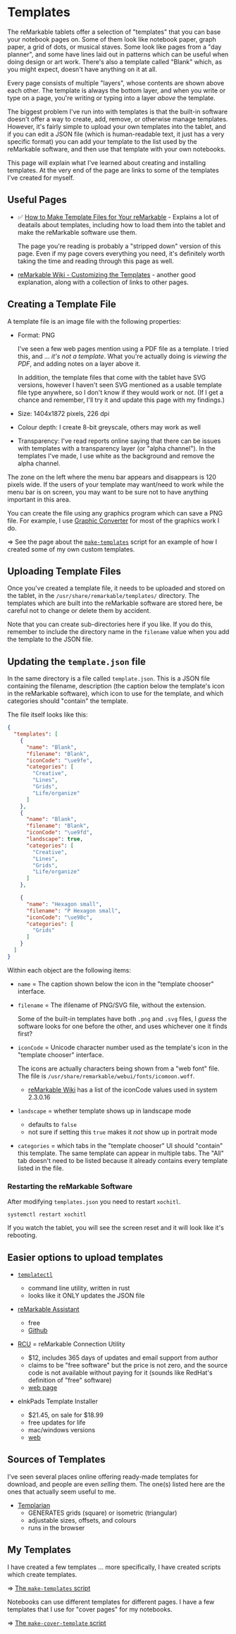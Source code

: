 # Templates

The reMarkable tablets offer a selection of "templates" that you can base your notebook pages on. Some of them look like notebook paper, graph paper, a grid of dots, or musical staves. Some look like pages from a "day planner", and some have lines laid out in patterns which can be useful when doing design or art work. There's also a template called "Blank" which, as you might expect, doesn't have anything on it at all.

Every page consists of multiple "layers", whose contents are shown above each other. The template is always the bottom layer, and when you write or type on a page, you're writing or typing into a layer *above* the template.

The biggest problem I've run into with templates is that the built-in software doesn't offer a way to create, add, remove, or otherwise manage templates. However, it's fairly simple to upload your own templates into the tablet, and if you can edit a JSON file (which is human-readable text, it just has a very specific format) you can add your template to the list used by the reMarkable software, and then use that template with your own notebooks.

This page will explain what I've learned about creating and installing templates. At the very end of the page are links to some of the templates I've created for myself.

## Useful Pages

* &#x2705; [How to Make Template Files for Your reMarkable](https://www.simplykyra.com/how-to-make-template-files-for-your-remarkable/) - Explains a lot of deatails about templates, including how to load them into the tablet and make the reMarkable software use them.

    The page you're reading is probably a "stripped down" version of this page. Even if my page covers everything you need, it's definitely worth taking the time and reading through this page as well.

* [reMarkable Wiki - Customizing the Templates](https://remarkablewiki.com/tips/templates) - another good explanation, along with a collection of links to other pages.

## Creating a Template File

A template file is an image file with the following properties:

- Format: PNG

    I've seen a few web pages mention using a PDF file as a template. I tried this, and ... *it's not a template*. What you're actually doing is *viewing the PDF*, and adding notes on a layer above it.

    In addition, the template files that come with the tablet have SVG versions, however I haven't seen SVG mentioned as a usable template file type anywhere, so I don't know if they would work or not. (If I get a chance and remember, I'll try it and update this page with my findings.)

- Size: 1404x1872 pixels, 226 dpi

- Colour depth: I create 8-bit greyscale, others may work as well

- Transparency: I've read reports online saying that there can be issues with templates with a transparency layer (or "alpha channel"). In the templates I've made, I use white as the background and remove the alpha channel.

The zone on the left where the menu bar appears and disappears is 120 pixels wide. If the users of your template may want/need to work while the menu bar is on screen, you may want to be sure not to have anything important in this area.

You can create the file using any graphics program which can save a PNG file. For example, I use [Graphic Converter](https://www.lemkesoft.de/en/products/graphicconverter/) for most of the graphics work I do.

&#x21D2; See the page about the [`make-templates`](../scripts/make-templates.md) script for an example of how I created some of my own custom templates.

## Uploading Template Files

Once you've created a template file, it needs to be uploaded and stored on the tablet, in the `/usr/share/remarkable/templates/` directory. The templates which are built into the reMarkable software are stored here, be careful not to change or delete them by accident.

Note that you can create sub-directories here if you like. If you do this, remember to include the directory name in the `filename` value when you add the template to the JSON file.

## Updating the `template.json` file

In the same directory is a file called `template.json`. This is a JSON file containing the filename, description (the caption below the template's icon in the reMarkable software), which icon to use for the template, and which categories should "contain" the template.

The file itself looks like this:

```json
{
  "templates": [
    {
      "name": "Blank",
      "filename": "Blank",
      "iconCode": "\ue9fe",
      "categories": [
        "Creative",
        "Lines",
        "Grids",
        "Life/organize"
      ]
    },
    {
      "name": "Blank",
      "filename": "Blank",
      "iconCode": "\ue9fd",
      "landscape": true,
      "categories": [
        "Creative",
        "Lines",
        "Grids",
        "Life/organize"
      ]
    },

    {
      "name": "Hexagon small",
      "filename": "P Hexagon small",
      "iconCode": "\ue98c",
      "categories": [
        "Grids"
      ]
    }
  ]
}
```

Within each object are the following items:

* `name` = The caption shown below the icon in the "template chooser" interface.

* `filename` = The ifilename of PNG/SVG file, without the extension.

    Some of the built-in templates have both `.png` and `.svg` files, I *guess* the software looks for one before the other, and uses whichever one it finds first?

* `iconCode` = Unicode character number used as the template's icon in the "template chooser" interface.

    The icons are actually characters being shown from a "web font" file. The file is `/usr/share/remarkable/webui/fonts/icomoon.woff`.

    * [reMarkable Wiki](https://remarkablewiki.com/tips/templates) has a list of the iconCode values used in system 2.3.0.16

* `landscape` = whether template shows up in landscape mode
    * defaults to `false`
    * not sure if setting this `true` makes it *not* show up in portrait mode

* `categories` = which tabs in the "template chooser" UI should "contain" this template. The same template can appear in multiple tabs. The "All" tab doesn't need to be listed because it already contains every template listed in the file.

### Restarting the reMarkable Software

After modifying `templates.json` you need to restart `xochitl`.

```
systemctl restart xochitl
```

If you watch the tablet, you will see the screen reset and it will look like it's rebooting.


## Easier options to upload templates

- [`templatectl`](https://github.com/PeterGrace/templatectl)
    - command line utility, written in rust
    - looks like it ONLY updates the JSON file

- [reMarkable Assistant](https://remarkablewiki.com/tips/assistant)
    - free
    - [Github](https://github.com/richeymichael/remarkable-assistant)

- [RCU](http://www.davisr.me/projects/rcu/) = reMarkable Connection Utility
    - $12, includes 365 days of updates and email support from author
    - claims to be "free software" but the price is not zero, and the source code is not available without paying for it (sounds like RedHat's definition of "free" software)
    - [web page](http://www.davisr.me/projects/rcu/)

- eInkPads Template Installer
    - $21.45, on sale for $18.99
    - free updates for life
    - mac/windows versions
    - [web](https://www.einkpads.com/collections/frontpage/products/remarkable-template-installer-apple-computers)

## Sources of Templates

I've seen several places online offering ready-made templates for download, and people are even *selling* them. The one(s) listed here are the ones that actually seem useful to me.

- [Templarian](https://templarian.github.io/remarkable/)
    - GENERATES grids (square) or isometric (triangular)
    - adjustable sizes, offsets, and colours
    - runs in the browser

## My Templates

I have created a few templates ... more specifically, I have created scripts which create templates.

&#x21D2; [The `make-templates` script](../scripts/make-templates.md)

Notebooks can use different templates for different pages. I have a few templates that I use for "cover pages" for my notebooks.

&#x21D2; [The `make-cover-template` script](../scripts/make-cover-template.md)
